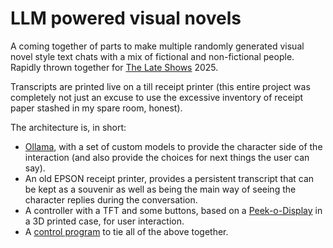 # LLM powered visual novels

A coming together of parts to make multiple randomly generated visual novel style text chats with a mix of fictional and non-fictional people.
Rapidly thrown together for [The Late Shows](https://thelateshows.org.uk/) 2025.

Transcripts are printed live on a till receipt printer (this entire project was completely not just an excuse to use the excessive inventory of receipt paper stashed in my spare room, honest).

The architecture is, in short:

- [Ollama](https://ollama.com/), with a set of custom models to provide the character side of the interaction (and also provide the choices for next things the user can say).
- An old EPSON receipt printer, provides a persistent transcript that can be kept as a souvenir as well as being the main way of seeing the character replies during the conversation.
- A controller with a TFT and some buttons, based on a [Peek-o-Display](https://github.com/dannixon/peek-o-display) in a 3D printed case, for user interaction.
- A [control program](./host-software/) to tie all of the above together.
